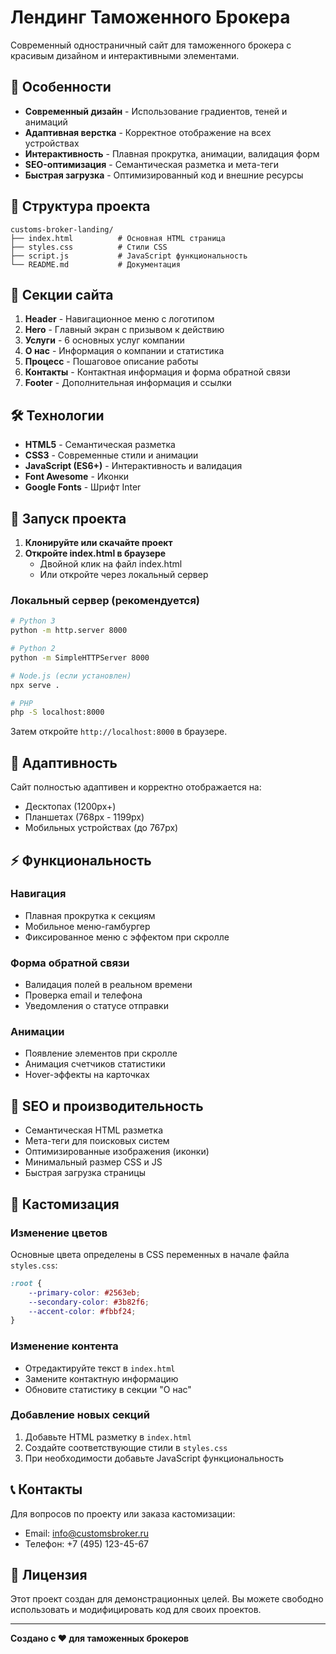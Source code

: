 # Лендинг Таможенного Брокера

Современный одностраничный сайт для таможенного брокера с красивым дизайном и интерактивными элементами.

## 🚀 Особенности

- **Современный дизайн** - Использование градиентов, теней и анимаций
- **Адаптивная верстка** - Корректное отображение на всех устройствах
- **Интерактивность** - Плавная прокрутка, анимации, валидация форм
- **SEO-оптимизация** - Семантическая разметка и мета-теги
- **Быстрая загрузка** - Оптимизированный код и внешние ресурсы

## 📁 Структура проекта

```
customs-broker-landing/
├── index.html          # Основная HTML страница
├── styles.css          # Стили CSS
├── script.js           # JavaScript функциональность
└── README.md           # Документация
```

## 🎨 Секции сайта

1. **Header** - Навигационное меню с логотипом
2. **Hero** - Главный экран с призывом к действию
3. **Услуги** - 6 основных услуг компании
4. **О нас** - Информация о компании и статистика
5. **Процесс** - Пошаговое описание работы
6. **Контакты** - Контактная информация и форма обратной связи
7. **Footer** - Дополнительная информация и ссылки

## 🛠 Технологии

- **HTML5** - Семантическая разметка
- **CSS3** - Современные стили и анимации
- **JavaScript (ES6+)** - Интерактивность и валидация
- **Font Awesome** - Иконки
- **Google Fonts** - Шрифт Inter

## 🚀 Запуск проекта

1. **Клонируйте или скачайте проект**
2. **Откройте index.html в браузере**
   - Двойной клик на файл index.html
   - Или откройте через локальный сервер

### Локальный сервер (рекомендуется)

```bash
# Python 3
python -m http.server 8000

# Python 2
python -m SimpleHTTPServer 8000

# Node.js (если установлен)
npx serve .

# PHP
php -S localhost:8000
```

Затем откройте `http://localhost:8000` в браузере.

## 📱 Адаптивность

Сайт полностью адаптивен и корректно отображается на:
- Десктопах (1200px+)
- Планшетах (768px - 1199px)
- Мобильных устройствах (до 767px)

## ⚡ Функциональность

### Навигация
- Плавная прокрутка к секциям
- Мобильное меню-гамбургер
- Фиксированное меню с эффектом при скролле

### Форма обратной связи
- Валидация полей в реальном времени
- Проверка email и телефона
- Уведомления о статусе отправки

### Анимации
- Появление элементов при скролле
- Анимация счетчиков статистики
- Hover-эффекты на карточках

## 🎯 SEO и производительность

- Семантическая HTML разметка
- Мета-теги для поисковых систем
- Оптимизированные изображения (иконки)
- Минимальный размер CSS и JS
- Быстрая загрузка страницы

## 🔧 Кастомизация

### Изменение цветов
Основные цвета определены в CSS переменных в начале файла `styles.css`:

```css
:root {
    --primary-color: #2563eb;
    --secondary-color: #3b82f6;
    --accent-color: #fbbf24;
}
```

### Изменение контента
- Отредактируйте текст в `index.html`
- Замените контактную информацию
- Обновите статистику в секции "О нас"

### Добавление новых секций
1. Добавьте HTML разметку в `index.html`
2. Создайте соответствующие стили в `styles.css`
3. При необходимости добавьте JavaScript функциональность

## 📞 Контакты

Для вопросов по проекту или заказа кастомизации:
- Email: info@customsbroker.ru
- Телефон: +7 (495) 123-45-67

## 📄 Лицензия

Этот проект создан для демонстрационных целей. Вы можете свободно использовать и модифицировать код для своих проектов.

---

**Создано с ❤️ для таможенных брокеров**

